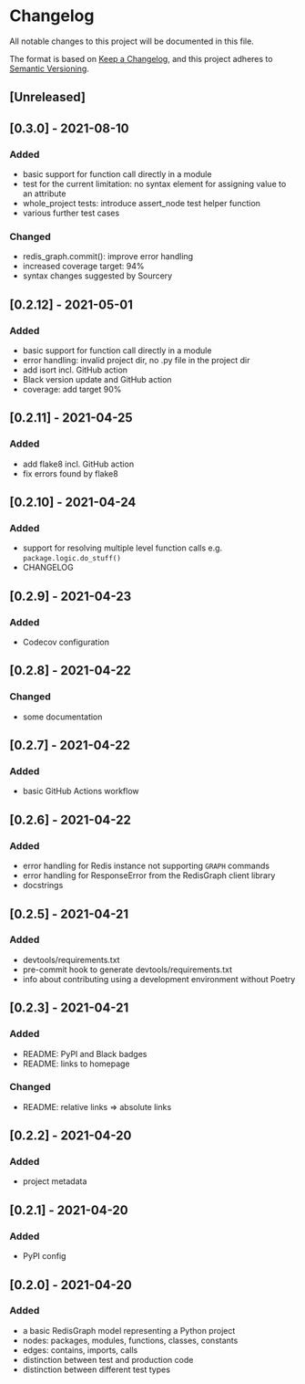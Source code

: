# Changelog
All notable changes to this project will be documented in this file.

The format is based on [Keep a Changelog](https://keepachangelog.com/en/1.0.0/),
and this project adheres to [Semantic Versioning](https://semver.org/spec/v2.0.0.html).

## [Unreleased]

## [0.3.0] - 2021-08-10
### Added

* basic support for function call directly in a module
* test for the current limitation: no syntax element for assigning value to an attribute
* whole_project tests: introduce assert_node test helper function
* various further test cases

### Changed

* redis_graph.commit(): improve error handling
* increased coverage target: 94%
* syntax changes suggested by Sourcery

## [0.2.12] - 2021-05-01
### Added

* basic support for function call directly in a module
* error handling: invalid project dir, no .py file in the project dir
* add isort incl. GitHub action
* Black version update and GitHub action
* coverage: add target 90%

## [0.2.11] - 2021-04-25
### Added

* add flake8 incl. GitHub action
* fix errors found by flake8

## [0.2.10] - 2021-04-24
### Added

* support for resolving multiple level function calls e.g. `package.logic.do_stuff()`
* CHANGELOG

## [0.2.9] - 2021-04-23
### Added

* Codecov configuration

## [0.2.8] - 2021-04-22
### Changed

* some documentation

## [0.2.7] - 2021-04-22
### Added

* basic GitHub Actions workflow

## [0.2.6] - 2021-04-22
### Added

* error handling for Redis instance not supporting `GRAPH` commands
* error handling for ResponseError from the RedisGraph client library
* docstrings

## [0.2.5] - 2021-04-21
### Added

* devtools/requirements.txt
* pre-commit hook to generate devtools/requirements.txt
* info about contributing using a development environment without Poetry

## [0.2.3] - 2021-04-21
### Added

* README: PyPI and Black badges
* README: links to homepage

### Changed

* README: relative links => absolute links

## [0.2.2] - 2021-04-20
### Added

* project metadata

## [0.2.1] - 2021-04-20
### Added

* PyPI config


## [0.2.0] - 2021-04-20
### Added

* a basic RedisGraph model representing a Python project
* nodes: packages, modules, functions, classes, constants
* edges: contains, imports, calls
* distinction between test and production code
* distinction between different test types